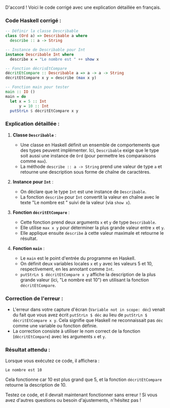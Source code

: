 D'accord ! Voici le code corrigé avec une explication détaillée en français.

### Code Haskell corrigé :
```haskell
-- Définir la classe Describable
class (Ord a) => Describable a where
  describe :: a -> String

-- Instance de Describable pour Int
instance Describable Int where
  describe x = "Le nombre est " ++ show x

-- Fonction décrisEtCompare
décritEtCompare :: Describable a => a -> a -> String
décritEtCompare x y = describe (max x y)

-- Fonction main pour tester
main :: IO ()
main = do
  let x = 5 :: Int
      y = 10 :: Int
  putStrLn $ décritEtCompare x y
```

### Explication détaillée :
1. **Classe `Describable`** :
   - Une classe en Haskell définit un ensemble de comportements que des types peuvent implémenter. Ici, `Describable` exige que le type soit aussi une instance de `Ord` (pour permettre les comparaisons comme `max`).
   - La méthode `describe :: a -> String` prend une valeur de type `a` et retourne une description sous forme de chaîne de caractères.

2. **Instance pour `Int`** :
   - On déclare que le type `Int` est une instance de `Describable`.
   - La fonction `describe` pour `Int` convertit la valeur en chaîne avec le texte "Le nombre est " suivi de la valeur (via `show x`).

3. **Fonction `décritEtCompare`** :
   - Cette fonction prend deux arguments `x` et `y` de type `Describable`.
   - Elle utilise `max x y` pour déterminer la plus grande valeur entre `x` et `y`.
   - Elle applique ensuite `describe` à cette valeur maximale et retourne le résultat.

4. **Fonction `main`** :
   - Le `main` est le point d'entrée du programme en Haskell.
   - On définit deux variables locales `x` et `y` avec les valeurs 5 et 10, respectivement, en les annotant comme `Int`.
   - `putStrLn $ décritEtCompare x y` affiche la description de la plus grande valeur (ici, "Le nombre est 10") en utilisant la fonction `décritEtCompare`.

### Correction de l'erreur :
- L'erreur dans votre capture d'écran (`Variable not in scope: déc`) venait du fait que vous avez écrit `putStrLn $ déc` au lieu de `putStrLn $ décritEtCompare x y`. Cela signifie que Haskell ne reconnaissait pas `déc` comme une variable ou fonction définie.
- La correction consiste à utiliser le nom correct de la fonction (`décritEtCompare`) avec les arguments `x` et `y`.

### Résultat attendu :
Lorsque vous exécutez ce code, il affichera :
```
Le nombre est 10
```
Cela fonctionne car 10 est plus grand que 5, et la fonction `décritEtCompare` retourne la description de 10.

Testez ce code, et il devrait maintenant fonctionner sans erreur ! Si vous avez d'autres questions ou besoin d'ajustements, n'hésitez pas !
